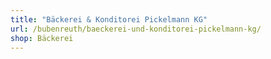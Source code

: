 ```yaml
---
title: "Bäckerei & Konditorei Pickelmann KG"
url: /bubenreuth/baeckerei-und-konditorei-pickelmann-kg/
shop: Bäckerei
---
```

